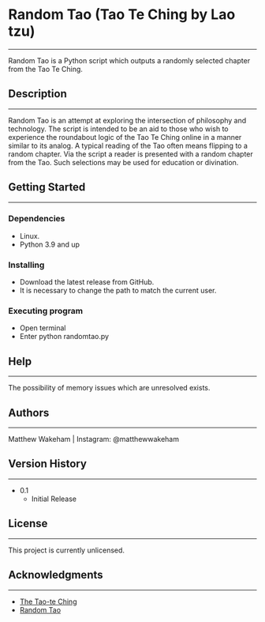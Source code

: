 # Random Tao (Tao Te Ching by Lao tzu)

---

Random Tao is a Python script which outputs a randomly selected chapter from the Tao Te Ching.

## Description

---

Random Tao is an attempt at exploring the intersection of philosophy and technology. The script is intended to be
an aid to those who wish to experience the roundabout logic of the Tao Te Ching online in a manner similar 
to its analog. A typical reading of the Tao often means flipping to a random chapter. Via the script a reader is presented
with a random chapter from the Tao. Such selections may be used for education or divination.

## Getting Started

---

### Dependencies

* Linux.
* Python 3.9 and up

### Installing

* Download the latest release from GitHub.
* It is necessary to change the path to match the current user.

### Executing program

* Open terminal
* Enter python randomtao.py

## Help

---

The possibility of memory issues which are unresolved exists.

## Authors

---

Matthew Wakeham | Instagram: @matthewwakeham

## Version History

---

* 0.1
    * Initial Release

## License

---

This project is currently unlicensed.

## Acknowledgments

---

* [The Tao-te Ching](http://classics.mit.edu/Lao/taote.mb.txt)
* [Random Tao](https://randomtao.org)